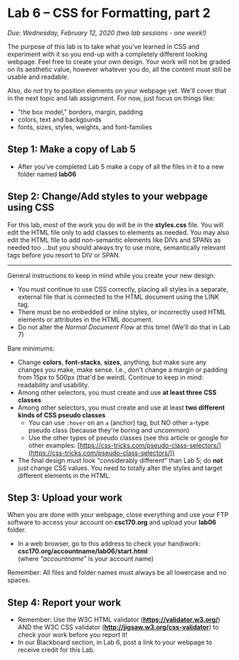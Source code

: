 # Lab 6 – CSS for Formatting, part 2
*Due: Wednesday, February 12, 2020 (two lab sessions - one week!)*

The purpose of this lab is to take what you've learned in CSS and experiment with it so you end-up with a completely different looking webpage. Feel free to create your own design. Your work will not be graded on its aesthetic value, however whatever you do, all the content must still be usable and readable.

Also, do *not* try to position elements on your webpage yet.  We'll cover that in the next topic and lab assignment.  For now, just focus on things like:

- "the box model," borders, margin, padding
- colors, text and backgounds
- fonts, sizes, styles, weights, and font-families

## Step 1: Make a copy of Lab 5

-   After you’ve completed Lab 5 make a copy of all the files in it to a new folder named **lab06**

## Step 2: Change/Add styles to your webpage using CSS

For this lab, most of the work you do will be in the **styles.css** file. You will edit the HTML file only to add classes to elements as needed. You may also edit the HTML file to add non-semantic elements like DIVs and SPANs as needed too ...but you should always try to use more, semantically relevant tags before you resort to DIV or SPAN. 

<hr>

General instructions to keep in mind while you create your new design:

-   You must continue to use CSS correctly, placing all styles in a separate, external file that is connected to the HTML document using the LINK tag. 
-   There must be no embedded or inline styles, or incorrectly used HTML elements or attributes in the HTML document.
-   Do not alter the *Normal Document Flow* at this time!  (We'll do that in Lab 7)

Bare minimums:

-   Change **colors**, **font-stacks**, **sizes**, anything, but make sure any changes you make, make sense. I.e., don't change a margin or padding from 15px to 500px (that'd be weird). Continue to keep in mind: readability and usability.
-   Among other selectors, you must create and use **at least three CSS classes**
-   Among other selectors, you must create and use at least **two different kinds of CSS pseudo classes** 
    -   You can use `:hover` on an `a` (anchor) tag, but NO other `a`-type pseudo class (because they're boring and uncommon)
    -   Use the other types of pseudo classes (see this article or google for other examples: [https://css-tricks.com/pseudo-class-selectors/](https://css-tricks.com/pseudo-class-selectors/))
-   The final design must look "considerably different" than Lab 5; do **not** just change CSS values.  You need to totally alter the styles and target different elements in the HTML.  

## Step 3: Upload your work

When you are done with your webpage, close everything and use your FTP software to access your account on **csc170.org** and upload your **lab06** folder.

-   In a web browser, go to this address to check your handiwork:  
    **csc170.org/accountname/lab06/start.html**  
    (where “*accountname*” is your account name)

Remember: All files and folder names must always be all lowercase and no spaces.

## Step 4: Report your work

-   Remember: Use the W3C HTML validator (**https://validator.w3.org/**) AND the W3C CSS validator (**http://jigsaw.w3.org/css-validator**) to check your work before you report it!
-   In our Blackboard section, in Lab 6, post a link to your webpage to receive credit for this Lab.